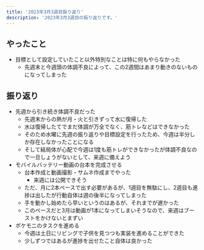 ```yaml
---
title: '2023年3月3週目振り返り'
description: '2023年3月3週目の振り返りです。'
---
```


## やったこと

- 目標として設定していたこと以外特別なことは特に何もやらなかった
  - 先週末と今週頭の体調不良によって、この2週間はあまり動きのないものになってしまった

## 振り返り

- 先週から引き続き体調不良だった
  - 先週末からの熱が月・火と引きずって水に復帰した
  - 水は復帰したてでまだ体調が万全でなく、筋トレなどはできなかった
  - そのため水曜に先週の振り返りや目標設定を行ったため、今週は半分しか存在しなかったことになる
  - そして結局体が心配で今週は1度も筋トレができなかったが体調不良なので一旦しょうがないとして、来週に備えよう
- モバイルバッテリー動画の台本を完成させる
  - 台本作成と動画撮影・サムネ作成までやった
    - 来週には公開できそう
  - ただ、月に2本ペースで出す必要があるが、1週目を無駄にし、2週目も進捗は出したが行動自体は週の後半になってしまった
  - 手を動かし始めたら早いというのはあるが、それまでが遅かった
  - このペースだと3月は動画が1本になってしまいそうなので、来週はブーストをかけないとまずい
- ポケモニのタスクを進める
  - 今週は土日にリビングで子供を見つつも実装を進めることができた
  - 少しずつではあるが進捗を出せたこと自体は良かった
